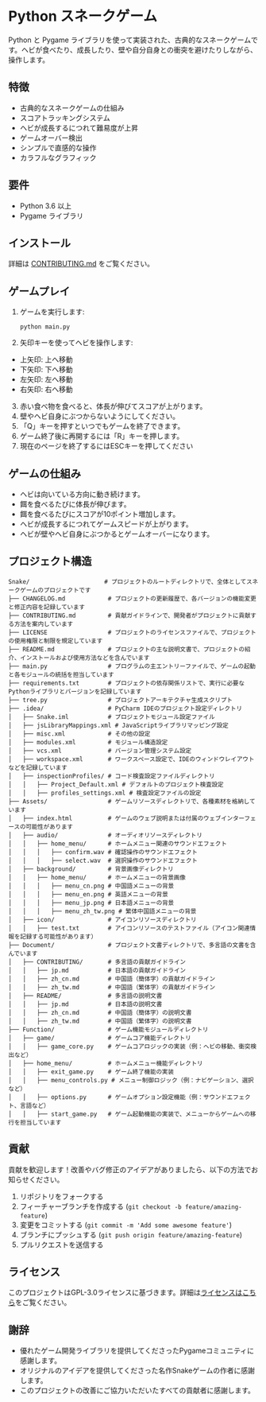 # Python スネークゲーム

Python と Pygame ライブラリを使って実装された、古典的なスネークゲームです。ヘビが食べたり、成長したり、壁や自分自身との衝突を避けたりしながら、操作します。

## 特徴

- 古典的なスネークゲームの仕組み
- スコアトラッキングシステム
- ヘビが成長するにつれて難易度が上昇
- ゲームオーバー検出
- シンプルで直感的な操作
- カラフルなグラフィック

## 要件

- Python 3.6 以上
- Pygame ライブラリ

## インストール

詳細は [CONTRIBUTING.md](../CONTRIBUTING/jp.md) をご覧ください。

## ゲームプレイ

1. ゲームを実行します:

   ```
   python main.py
   ```

2. 矢印キーを使ってヘビを操作します:
  - 上矢印: 上へ移動
  - 下矢印: 下へ移動
  - 左矢印: 左へ移動
  - 右矢印: 右へ移動

3. 赤い食べ物を食べると、体長が伸びてスコアが上がります。
4. 壁やヘビ自身にぶつからないようにしてください。
5. 「Q」キーを押すといつでもゲームを終了できます。
6. ゲーム終了後に再開するには「R」キーを押します。
7. 現在のページを終了するにはESCキーを押してください

## ゲームの仕組み

- ヘビは向いている方向に動き続けます。
- 餌を食べるたびに体長が伸びます。
- 餌を食べるたびにスコアが10ポイント増加します。
- ヘビが成長するにつれてゲームスピードが上がります。
- ヘビが壁やヘビ自身にぶつかるとゲームオーバーになります。

## プロジェクト構造

```
Snake/                     # プロジェクトのルートディレクトリで、全体としてスネークゲームのプロジェクトです
├── CHANGELOG.md            # プロジェクトの更新履歴で、各バージョンの機能変更と修正内容を記録しています
├── CONTRIBUTING.md         # 貢献ガイドラインで、開発者がプロジェクトに貢献する方法を案内しています
├── LICENSE                 # プロジェクトのライセンスファイルで、プロジェクトの使用権限と制限を規定しています
├── README.md               # プロジェクトの主な説明文書で、プロジェクトの紹介、インストールおよび使用方法などを含んでいます
├── main.py                 # プログラムの主エントリーファイルで、ゲームの起動と各モジュールの統括を担当しています
├── requirements.txt        # プロジェクトの依存関係リストで、実行に必要なPythonライブラリとバージョンを記録しています
├── tree.py                 # プロジェクトアーキテクチャ生成スクリプト
├── .idea/                  # PyCharm IDEのプロジェクト設定ディレクトリ
│   ├── Snake.iml           # プロジェクトモジュール設定ファイル
│   ├── jsLibraryMappings.xml # JavaScriptライブラリマッピング設定
│   ├── misc.xml            # その他の設定
│   ├── modules.xml         # モジュール構造設定
│   ├── vcs.xml             # バージョン管理システム設定
│   ├── workspace.xml       # ワークスペース設定で、IDEのウィンドウレイアウトなどを記録しています
│   ├── inspectionProfiles/ # コード検査設定ファイルディレクトリ
│   │   ├── Project_Default.xml # デフォルトのプロジェクト検査設定
│   │   ├── profiles_settings.xml # 検査設定ファイルの設定
├── Assets/                 # ゲームリソースディレクトリで、各種素材を格納しています
│   ├── index.html          # ゲームのウェブ説明または付属のウェブインターフェースの可能性があります
│   ├── audio/              # オーディオリソースディレクトリ
│   │   ├── home_menu/      # ホームメニュー関連のサウンドエフェクト
│   │   │   ├── confirm.wav # 確認操作のサウンドエフェクト
│   │   │   ├── select.wav  # 選択操作のサウンドエフェクト
│   ├── background/         # 背景画像ディレクトリ
│   │   ├── home_menu/      # ホームメニューの背景画像
│   │   │   ├── menu_cn.png # 中国語メニューの背景
│   │   │   ├── menu_en.png # 英語メニューの背景
│   │   │   ├── menu_jp.png # 日本語メニューの背景
│   │   │   ├── menu_zh_tw.png # 繁体中国語メニューの背景
│   ├── icon/               # アイコンリソースディレクトリ
│   │   ├── test.txt        # アイコンリソースのテストファイル（アイコン関連情報を記録する可能性があります）
├── Document/               # プロジェクト文書ディレクトリで、多言語の文書を含んでいます
│   ├── CONTRIBUTING/       # 多言語の貢献ガイドライン
│   │   ├── jp.md           # 日本語の貢献ガイドライン
│   │   ├── zh_cn.md        # 中国語（簡体字）の貢献ガイドライン
│   │   ├── zh_tw.md        # 中国語（繁体字）の貢献ガイドライン
│   ├── README/             # 多言語の説明文書
│   │   ├── jp.md           # 日本語の説明文書
│   │   ├── zh_cn.md        # 中国語（簡体字）の説明文書
│   │   ├── zh_tw.md        # 中国語（繁体字）の説明文書
├── Function/               # ゲーム機能モジュールディレクトリ
│   ├── game/               # ゲームコア機能ディレクトリ
│   │   ├── game_core.py    # ゲームコアロジックの実装（例：ヘビの移動、衝突検出など）
│   ├── home_menu/          # ホームメニュー機能ディレクトリ
│   │   ├── exit_game.py    # ゲーム終了機能の実装
│   │   ├── menu_controls.py # メニュー制御ロジック（例：ナビゲーション、選択など）
│   │   ├── options.py      # ゲームオプション設定機能（例：サウンドエフェクト、言語など）
│   │   ├── start_game.py   # ゲーム起動機能の実装で、メニューからゲームへの移行を担当しています
```

## 貢献

貢献を歓迎します！改善やバグ修正のアイデアがありましたら、以下の方法でお知らせください。

1. リポジトリをフォークする
2. フィーチャーブランチを作成する (`git checkout -b feature/amazing-feature`)
3. 変更をコミットする (`git commit -m 'Add some awesome feature'`)
4. ブランチにプッシュする (`git push origin feature/amazing-feature`)
5. プルリクエストを送信する

## ライセンス

このプロジェクトはGPL-3.0ライセンスに基づきます。詳細は[ライセンスはこちら](../../LICENSE)をご覧ください。

## 謝辞

- 優れたゲーム開発ライブラリを提供してくださったPygameコミュニティに感謝します。
- オリジナルのアイデアを提供してくださった名作Snakeゲームの作者に感謝します。
- このプロジェクトの改善にご協力いただいたすべての貢献者に感謝します。